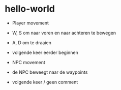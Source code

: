 # hello-world

* Player movement
 * W, S om naar voren en naar achteren te bewegen
 * A, D om te draaien
 * volgende keer eerder beginnen

* NPC movement 
 * de NPC beweegt naar de waypoints
 * volgende keer / geen comment
